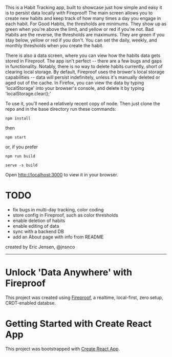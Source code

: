 
This is a Habit Tracking app, built to showcase just how simple and easy it is to persist data locally with Fireproof! The main screen allows you to create new habits and keep track of how many times a day you engage in each habit. For Good Habits, the thresholds are minimums. They show up as green when you're above the limit, and yellow or red if you're not. Bad Habits are the reverse, the thresholds are maximums. They are green if you stay below, yellow or red if you don't. You can set the daily, weekly, and monthly thresholds when you create the habit. 

There is also a data screen, where you can view how the habits data gets stored in Fireproof. The app isn't perfect -- there are a few bugs and gaps in functionality. Notably, there is no way to delete habits currently, short of clearing local storage. By default, Fireproof uses the brower's local storage capabilities -- data will persist indefinitely, unless it's manually deleted or aged out of the cache. In Firefox, you can view the data by typing 'localStorage' into your browser's console, and delete it by typing 'localStorage.clear();'

To use it, you'll need a relatively recent copy of node. Then just clone the repo and in the base directory run these commands: 

`npm install`

then

`npm start`

or, if you prefer

`npm run build`

`serve -s build`

Open [http://localhost:3000](http://localhost:3000) to view it in your browser.

TODO
========
- fix bugs in multi-day tracking, color coding
- store config in Fireproof, such as color thresholds
- enable deletion of habits
- enable editing of data 
- sync with a backend DB
- add an About page with info from README

created by Eric Jensen, @jnsnco  


----------------
# Unlock 'Data Anywhere' with Fireproof

This project was created using [Fireproof](https://fireproof.storage/), a realtime, local-first, zero setup, CRDT-enabled databse. 

# Getting Started with Create React App

This project was bootstrapped with [Create React App](https://github.com/facebook/create-react-app).
